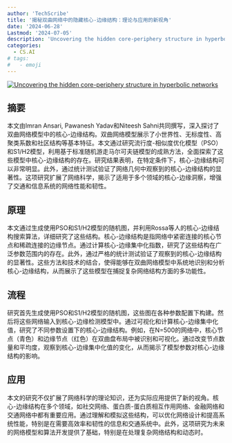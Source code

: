 ```yaml
---
author: 'TechScribe'
title: '揭秘双曲网络中的隐藏核心-边缘结构：理论与应用的新视角'
date: '2024-06-28'
Lastmod: '2024-07-05'
description: 'Uncovering the hidden core-periphery structure in hyperbolic networks'
categories:
  - CS.AI
# tags:
#   - emoji
---
```


[![Uncovering the hidden core-periphery structure in hyperbolic networks](https://arxiv-research-1301205113.cos.ap-guangzhou.myqcloud.com/images/2406.19953v1.pdf_0.jpg)](https://arxiv.org/abs/2406.19953v1)

## 摘要

本文由Imran Ansari, Pawanesh Yadav和Niteesh Sahni共同撰写，深入探讨了双曲网络模型中的核心-边缘结构。双曲网络模型展示了小世界性、无标度性、高聚类系数和社区结构等基本特征。本文通过研究流行度-相似度优化模型（PSO）和S1/H2模型，利用基于标准随机游走马尔可夫链模型的成熟方法，全面探索了这些模型中核心-边缘结构的存在。研究结果表明，在特定条件下，核心-边缘结构可以非常明显。此外，通过统计测试验证了网络几何中观察到的核心-边缘结构的显著性。这项研究扩展了网络科学，揭示了适用于多个领域的核心-边缘洞察，增强了交通和信息系统的网络性能和韧性。<!--more-->

## 原理

本文通过生成使用PSO和S1/H2模型的随机图，并利用Rossa等人的核心-边缘结构搜索算法，详细研究了这些结构。核心-边缘结构是指网络中紧密连接的核心节点和稀疏连接的边缘节点。通过计算核心-边缘集中化指数，研究了这些结构在广泛参数范围内的存在。此外，通过严格的统计测试验证了观察到的核心-边缘结构的显著性。这些方法和技术的结合，使得能够在双曲网络模型中系统地识别和分析核心-边缘结构，从而展示了这些模型在捕捉复杂网络结构方面的多功能性。

## 流程

研究首先生成使用PSO和S1/H2模型的随机图，这些图在各种参数配置下构建。然后将这些网络输入到核心-边缘检测模型中。通过可视化和计算核心-边缘集中化值，研究了不同参数设置下的核心-边缘结构。例如，在N=500的网络中，核心节点（青色）和边缘节点（红色）在双曲盘布局中被识别和可视化。通过改变节点数量和平均度，观察到核心-边缘集中化值的变化，从而揭示了模型参数对核心-边缘结构的影响。

## 应用

本文的研究不仅扩展了网络科学的理论知识，还为实际应用提供了新的视角。核心-边缘结构在多个领域，如社交网络、蛋白质-蛋白质相互作用网络、金融网络和交通网络中都有重要应用。通过理解和模拟这些结构，可以优化网络设计和提高系统性能，特别是在需要高效率和韧性的信息和交通系统中。此外，这项研究为未来的网络模型和算法开发提供了基础，特别是在处理复杂网络结构和动态时。